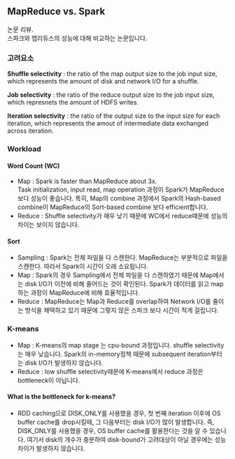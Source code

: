<h2 id="mapreduce-vs.-spark">MapReduce vs. Spark</h2>
<p>논문 리뷰.<br>
스파크와 맵리듀스의 성능에 대해 비교하는 논문입니다.</p>
<h3 id="고려요소">고려요소</h3>
<p><strong>Shuffle selectivity</strong> : the ratio of the map output size to the job input size, which represents the amount of disk and network I/O for a shuffle.</p>
<p><strong>Job selectivity</strong> : the ratio of the reduce output size to the job input size, which represnets the amount of HDFS writes.</p>
<p><strong>Iteration selectivity</strong> : the ratio of the output size to the input size for each iteration, which represents the amout of intermediate data exchanged across iteration.</p>
<h3 id="workload">Workload</h3>
<h4 id="word-count-wc">Word Count (WC)</h4>
<ul>
<li>Map : Spark is faster than MapReduce about 3x.<br>
Task initialization, input read, map operation 과정이 Spark가 MapReduce보다 성능이 좋습니다. 특히, Map의 combine 과정에서 Spark의 Hash-based combine이 MapReduce의 Sort-based combine 보다 efficient합니다.</li>
<li>Reduce : Shuffle selectivity가 매우 낮기 때문에 WC에서 reduce때문에 성능의 차이는 보이지 않습니다.</li>
</ul>
<h4 id="sort">Sort</h4>
<ul>
<li>Sampling : Spark는 전체 파일을 다 스캔한다. MapReduce는 부분적으로 파일을 스캔한다. 따라서 Spark이 시간이 오래 소요됩니다.</li>
<li>Map : Spark의 경우 Sampling에서 전체 파일을 다 스캔하였기 때문에 Map에서는 disk I/O가 이전에 비해 줄어드는 것이 확인된다. Spark가 데이터를 읽고 map하는 과정이 MapReduce에 비해 효율적입니다.</li>
<li>Reduce : MapReduce는 Map과 Reduce를 overlap하여 Network I/O를 줄이는 방식을 채택하고 있기 때문에 그렇지 않은 스파크 보다 시간이 적게 걸립니다.</li>
</ul>
<h3 id="k-means">K-means</h3>
<ul>
<li>Map : K-means의 map stage 는 cpu-bound 과정입니다. shuffle selectivity는 매우 낮습니다.  Spark의 in-memory정책 때문에 subsequent iteration부터는 disk I/O가 발생하지 않습니다.</li>
<li>Reduce : low shuffle selectivity때문에 K-means에서 reduce 과정은 bottleneck이 아닙니다.</li>
</ul>
<h4 id="what-is-the-bottleneck-for-k-means">What is the bottleneck for k-means?</h4>
<ul>
<li>RDD caching으로 DISK_ONLY를 사용했을 경우, 첫 번째 iteration 이후에 OS buffer cache를 drop시킬때, 그 다음부터는 disk I/O가 많이 발생합니다. 즉, DISK_ONLY를 사용했을 경우, OS buffer cache를 활용한다는 것을 알 수 있습니다. 여기서 disk의 개수가 충분하여 disk-bound가 고려대상이 아닐 경우에는 성능 차이가 발생하지 않습니다.</li>
</ul>

